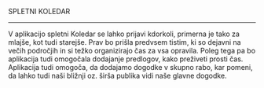 SPLETNI KOLEDAR
________________
V aplikacijo spletni Koledar se lahko prijavi kdorkoli, primerna je tako za mlajše, kot tudi starejše. Prav bo prišla predvsem tistim, ki so dejavni na večih področjih in si težko organizirajo čas za vsa opravila. Poleg tega pa bo aplikacija tudi omogočala dodajanje predlogov, kako preživeti prosti čas.
Aplikacija tudi omogoča, da dodajamo dogodke v skupno rabo, kar pomeni, da lahko tudi naši bližnji oz. širša publika vidi naše glavne dogodke.
